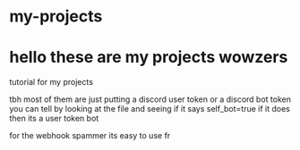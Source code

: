 # my-projects
# hello these are my projects wowzers


tutorial for my projects

tbh most of them are just putting a discord user token or a discord bot token you can tell by looking at the file and seeing if it says self_bot=true if it does then its a user token bot


for the webhook spammer its easy to use fr


